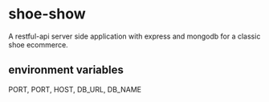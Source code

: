# shoe-show
A restful-api server side application with express and mongodb for a classic shoe ecommerce.

## environment variables
PORT, PORT, HOST, DB_URL, DB_NAME